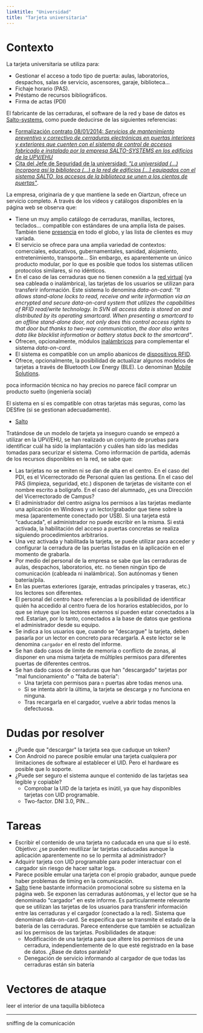 ```yaml
---
linktitle: "Universidad"
title: "Tarjeta universitaria"
---
```


# Contexto

La tarjeta universitaria se utiliza para:

- Gestionar el acceso a todo tipo de puerta: aulas, laboratorios, despachos, salas de servicio, ascensores, garaje, biblioteca...
- Fichaje horario (PAS).
- Préstamo de recursos bibliográficos.
- Firma de actas (PDI)

El fabricante de las cerraduras, el software de la red y base de datos es [Salto-systems](http://www.saltosystems.com/en/), como puede deducirse de las siguientes referencias:

- [Formalización contrato 08/01/2014: *Servicios de mantenimiento preventivo y correctivo de cerraduras electrónicas en puertas interiores y exteriores que cuenten con el sistema de control de accesos fabricado e instalado por la empresa SALTO-SYSTEMS en los edificios de la UPV/EHU*](http://www.euskadi.eus/gobierno-vasco/contenidos/anuncio_contratacion/expjaso3208/es_doc/es_arch_expjaso3208.html)
- [Cita del Jefe de Seguridad de la universidad: *"La universidad (...) incorpora así la biblioteca (...) a la red de edificios [...] equipados con el sistema SALTO, los accesos de la biblioteca se unen a los cientos de puertas"*](http://www.i-sai.net/es/proyectos/sistemas-de-seguridad-en-centros-educativos/upv-ehu-biblioteca).

La empresa, originaria de y que mantiene la sede en Oiartzun, ofrece un servicio completo. A través de los vídeos y catálogos disponibles en la página web se observa que:

- Tiene un muy amplio catálogo de cerraduras, manillas, lectores, teclados... compatible con estándares de una amplia lista de paises. También tiene [presencia](http://www.saltosystems.com/en/quick-links/salto-systems-offices/) en todo el globo, y las lista de clientes es muy variada.
- El servicio se ofrece para una amplia variedad de contextos: comerciales, educativos, gubernamentales, sanidad, alojamiento, entretenimiento, transporte... Sin embargo, es aparentemente un único producto modular, por lo que es posible que todos los sistemas utilicen protocolos similares, si no idénticos.
- En el caso de las cerraduras que no tienen conexión a la [red virtual](http://www.saltosystems.com/en/product-range/explanation/72/salto-virtual-network-svn/) (ya sea cableada o inalámbrica), las tarjetas de los usuarios se utilizan para transferir información. Este sistema lo denomina *data-on-card*: *"It allows stand-alone locks to read, receive and write information via an encrypted and secure data-on-card system that utilizes the capabilities of RFID read/write technology. In SVN all access data is stored on and distributed by its operating smartcard. When presenting a smartcard to an offline stand-alone door, not only does this control access rights to that door but thanks to two-way communication, the door also writes data like blacklist information or battery status back to the smartcard"*.
- Ofrecen, opcionalmente, módulos [inalámbricos](http://www.saltosystems.com/en/product-range/explanation/31/salto-wireless/) para complementar el sistema *data-on-card*.
- El sistema es compatible con un amplio abanicos de [dispositivos RFID](http://www.saltosystems.com/en/product-range/explanation/7/rfid/).
- Ofrece, opcionalmente, la posibilidad de actualizar algunos modelos de tarjetas a través de Bluetooth Low Energy (BLE). Lo denominan [Mobile Solutions](http://www.saltosystems.com/en/product-range/explanation/1/salto-mobile-solutions/).


poca información técnica
no hay precios
no parece fácil comprar un producto suelto (ingeniería social)

El sistema en sí es compatible con otras tarjetas más seguras, como las DESfire (si se gestionan adecuadamente).

  - [Salto](http://www.saltosystems.com/en/product-range/explanation/31/salto-wireless/)


Tratándose de un modelo de tarjeta ya inseguro cuando se empezó a utilizar en la UPV/EHU, se han realizado un conjunto de pruebas para identificar cuál ha sido la implantación y cuáles han sido las medidas tomadas para securizar el sistema. Como información de partida, además de los recursos disponibles en la red, se sabe que:

- Las tarjetas no se emiten ni se dan de alta en el centro. En el caso del PDI, es el Vicerrectorado de Personal quien las gestiona. En el caso del PAS (limpieza, seguridad, etc.) disponen de tarjetas de visitante con el nombre escrito a bolígrafo. En el caso del alumnado, ¿es una Dirección del Vicerrectorado de Campus?
- El administrador del centro asigna los permisos a las tarjetas mediante una aplicación en Windows y un lector/grabador que tiene sobre la mesa (aparentemente conectado por USB). Si una tarjeta está "caducada", el administrador no puede escribir en la misma. Si está activada, la habilitación del acceso a puertas concretas se realiza siguiendo procedimientos arbitrarios.
- Una vez activada y habilitada la tarjeta, se puede utilizar para acceder y configurar la cerradura de las puertas listadas en la aplicación en el momento de grabarla.
- Por medio del personal de la empresa se sabe que las cerraduras de aulas, despachos, laboratorios, etc. no tienen ningún tipo de comunicación (cableada ni inalámbrica). Son autónomas y tienen batería/pila.
- En las puertas exteriores (garaje, entradas principales y traseras, etc.) los lectores son diferentes.
- El personal del centro hace referencias a la posibilidad de identificar quién ha accedido al centro fuera de los horarios establecidos, por lo que se intuye que los lectores externos sí pueden estar conectados a la red. Estarían, por lo tanto, conectados a la base de datos que gestiona el administrador desde su equipo.
- Se indica a los usuarios que, cuando se "descargue" la tarjeta, deben pasarla por un lector en concreto para recargarla. A este lector se le denomina `cargador` en el resto del informe.
- Se han dado casos de límite de memoria o conflicto de zonas, al disponer en una misma tarjeta de múltiples permisos para diferentes puertas de diferentes centros.
- Se han dado casos de cerraduras que han "descargado" tarjetas por "mal funcionamiento" o "falta de batería":
  - Una tarjeta con permisos para `n` puertas abre todas menos una.
  - Si se intenta abrir la última, la tarjeta se descarga y no funciona en ninguna.
  - Tras recargarla en el cargador, vuelve a abrir todas menos la defectuosa.

# Dudas por resolver

- ¿Puede que "descargar" la tarjeta sea que caduque un token?
- Con Android no parece posible emular una tarjeta cualquiera por limitaciones de software al establecer el UID. Pero el hardware es posible que lo soporte.
- ¿Puede ser seguro el sistema aunque el contenido de las tarjetas sea legible y copiable?
  - Comprobar la UID de la tarjeta es inútil, ya que hay disponibles tarjetas con UID programable.
  - Two-factor. DNI 3.0, PIN...

# Tareas

- Escribir el contenido de una tarjeta no caducada en una que sí lo esté. Objetivo: ¿se pueden reutilizar lar tarjetas caducadas aunque la aplicación aparentemente no se lo permita al administrador?
- Adquirir tarjeta con UID programable para poder interactuar con el cargador sin riesgo de hacer saltar logs.
- Parece posible emular una tarjeta con el propio grabador, aunque puede haber problemas de timing en la comunicación.
- [Salto](http://www.saltosystems.com/) tiene bastante información promocional sobre su sistema en la página web. Se exponen las cerraduras autónomas, y el lector que se ha denominado "cargador" en este informe. Es particularmente relevante que se utilizan las tarjetas de los usuarios para transferir información entre las cerraduras y el cargador (conectado a la red). Sistema que denominan data-on-card. Se especifica que se transmite el estado de la batería de las cerraduras. Parece entenderse que también se actualizan así los permisos de las tarjetas. Posibilidades de ataque:
  - Modificación de una tarjeta para que altere los permisos de una cerradura, independientemente de lo que esté registrado en la base de datos. ¿Base de datos paralela?
  - Denegación de servicio informando al cargador de que todas las cerraduras están sin batería

# Vectores de ataque

leer el interior de una taquilla
biblioteca

---

sniffing de la comunicación
